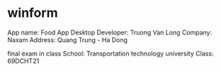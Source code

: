 # winform
App name: Food App Desktop
Developer: Truong Van Long
Company: Naxam
Address: Quang Trung - Ha Dong

final exam in class
School: Transportation technology university
Class: 69DCHT21
